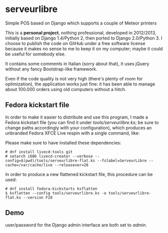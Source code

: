 # serveurlibre
Simple POS based on Django which supports a couple of Meteor printers

This is a **personal project**, nothing professional, developed in 2012/2013, initially based on Django 1.4/Python 2, then ported to Django 2.0/Python 3.
I choose to publish the code on GitHub under a free software license because it makes no sense to me to keep it on my computer; maybe it could be useful for somebody else.

It contains some comments in Italian (sorry about that), it uses jQuery without any fancy Bootstrap-like framework.

Even if the code quality is not very high (there's plenty of room for optimization), the application works just fine: it has been able to manage about 100.000 orders using old computers without a hitch.

## Fedora kickstart file

In order to make it easier to distribute and use this program, I made a Fedora kickstart file (you can find it under *tools/serveurlibre.ks*; be sure to change paths accordingly with your configuration), which produces an unbranded Fedora XFCE Live respin with a single command, like:

Please make sure to have installed these dependencies:

```
# dnf install livecd-tools git
# setarch i686 livecd-creator --verbose --config=$(pwd)/tools/serveurlibre-flat.ks --fslabel=ServeurLibre --cache=/var/cache/live --releasever=28
```

In order to produce a new flattened kickstart file, this procedure can be used:

```
# dnf install fedora-kickstarts ksflatten
$ ksflatten --config tools/serveurlibre.ks -o tools/serveurlibre-flat.ks --version F28
```

## Demo

user/password for the Django admin interface are both set to *admin*.
